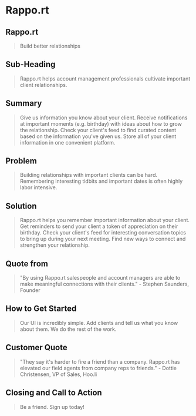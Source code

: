 # Rappo.rt #
 
## Rappo.rt ##
  > Build better relationships

## Sub-Heading ##
  > Rappo.rt helps account management professionals cultivate important client relationships.

## Summary ##
  > Give us information you know about your client. Receive notifications at important moments (e.g. birthday) with ideas about how to grow the relationship. Check your client's feed to find curated content based on the information you've given us. Store all of your client information in one convenient platform. 


## Problem ##
  > Building relationships with important clients can be hard. Remembering interesting tidbits and important dates is often highly labor intensive.

## Solution ##
  > Rappo.rt helps you remember important information about your client. Get reminders to send your client a token of appreciation on their birthday. Check your client's feed for interesting conversation topics to bring up during your next meeting. Find new ways to connect and strengthen your relationship.

## Quote from  ##
  > "By using Rappo.rt salespeople and account managers are able to make meaningful connections with their clients." - Stephen Saunders, Founder

## How to Get Started ##
  > Our UI is incredibly simple. Add clients and tell us what you know about them. We do the rest of the work.

## Customer Quote ##
  > "They say it's harder to fire a friend than a company. Rappo.rt has elevated our field agents from company reps to friends." - Dottie Christensen, VP of Sales, Hoo.li

## Closing and Call to Action ##
  > Be a friend. Sign up today!
